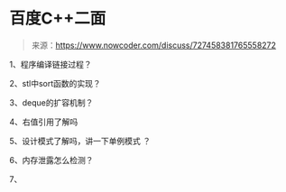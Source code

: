 # 百度C++二面

> 来源：https://www.nowcoder.com/discuss/727458381765558272

1、程序编译链接过程？

2、stl中sort函数的实现？

3、deque的扩容机制？

4、右值引用了解吗 

5、设计模式了解吗，讲一下单例模式 ？

6、内存泄露怎么检测？

7、

